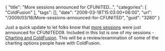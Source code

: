 {
	"title": "More sessions announced for CFUNITED...",
	"categories": [
		"ColdFusion"
	],
	"tags": [],
	"date": "2009-03-18T15:03:00+06:00",
	"url": "/2009/03/18/More-sessions-announced-for-CFUNITED",
	"guid": "3280"
}

Just a quick update to let folks know that <a href="http://cfunited.com/blog/index.cfm/2009/3/18/MORE-New-speakers-and-topics-announced-in-March">more sessions</a> were just announced for CFUNITED09. Included in this list is one of my sessions - <a href="http://cfunited.com/go/topics/2009#topic-1828">Charting and ColdFusion</a>. This will be a review/examination of some of the charting options people have with ColdFusion.